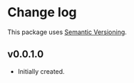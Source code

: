 # Change log

This package uses [Semantic Versioning][1].

## v0.0.1.0

-   Initially created.

[1]: http://semver.org/spec/v2.0.0.html
